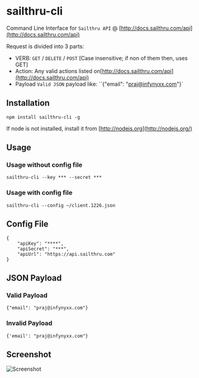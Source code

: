sailthru-cli
=============

Command Line Interface for `Sailthru API` @ [http://docs.sailthru.com/api](http://docs.sailthru.com/api)

Request is divided into 3 parts:

*  VERB: `GET` / `DELETE` / `POST` [Case insensitive; if non of them then, uses GET]
*  Action: Any valid actions listed on[http://docs.sailthru.com/api](http://docs.sailthru.com/api)
*  Payload `Valid JSON` payload like: ``{"email": "praj@infynyxx.com"}`


Installation
------------
    npm install sailthru-cli -g

If node is not installed, install it from [http://nodejs.org](http://nodejs.org/)

Usage
------

### Usage without config file
    sailthru-cli --key *** --secret ***

### Usage with config file
    sailthru-cli --config ~/client.1226.json

Config File
------------

    {
        "apiKey": "****",
        "apiSecret": "***",
        "apiUrl": "https://api.sailthru.com"
    }

JSON Payload
------------

### Valid Payload

    {"email": "praj@infynyxx.com"}

### Invalid Payload
    {'email': "praj@infynyxx.com"}

Screenshot
----------
![Screenshot](https://img.skitch.com/20120116-gwy2wcn8ug364khfy6c388cc21.png)

